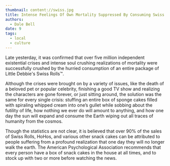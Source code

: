 ```yaml
---
thumbnail: content://swiss.jpg
title: Intense Feelings Of Own Mortality Suppressed By Consuming Swiss Rolls
authors:
  - Dale Bell
date: 9
tags:
  - local
  - culture
---
```


Late yesterday, it was confirmed that over five million independent existential crises and intense soul crushing realizations of mortality were successfully crushed by the hurried consumption of an entire package of Little Debbie's Swiss Rolls™.

Although the crises were brought on by a variety of issues, like the death of a beloved pet or popular celebrity, finishing a good TV show and realizing the characters are gone forever, or just sitting around, the solution was the same for every single crisis: stuffing an entire box of sponge cakes filled with spiraling whipped cream into one’s gullet while sobbing about the futility of life, how nothing we ever do will amount to anything, and how one day the sun will expand and consume the Earth wiping out all traces of humanity from the cosmos. 

Though the statistics are not clear, it is believed that over 90% of the sales of Swiss Rolls, HoHos, and various other snack cakes can be attributed to people suffering from a profound realization that one day they will no longer walk the earth. The American Psychological Association recommends that every person have a box of snack cakes in the house at all times, and to stock up with two or more before watching the news.



